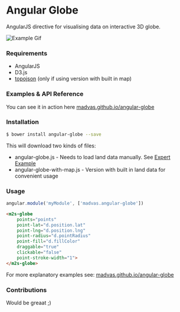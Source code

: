 # Angular Globe
AngularJS directive for visualising data on interactive 3D globe.

![Example Gif](http://madvas.github.io/angular-globe/pages/core/resources/angular-globe.gif)

### Requirements
  - AngularJS
  - D3.js
  - [topojson] \(only if using version with built in map\)

### Examples & API Reference
You can see it in action here [madvas.github.io/angular-globe]

### Installation
```sh
$ bower install angular-globe --save
```
This will download two kinds of files: 
* angular-globe.js - Needs to load land data manually. See [Expert Example]
* angular-globe-with-map.js - Version with built in land data for convenient usage

### Usage
```javascript
angular.module('myModule', ['madvas.angular-globe'])
```

```html
<m2s-globe
    points="points"
    point-lat="d.position.lat"
    point-lng="d.position.lng"
    point-radius="d.pointRadius"
    point-fill="d.fillColor"
    draggable="true"
    clickable="false"
    point-stroke-width="1">
</m2s-globe>
```
For more explanatory examples see: [madvas.github.io/angular-globe]

### Contributions
Would be greaat ;)

[Expert Example]: http://madvas.github.io/angular-globe/#/expert
[topojson]: https://github.com/mbostock/topojson
[madvas.github.io/angular-globe]: http://madvas.github.io/angular-globe

